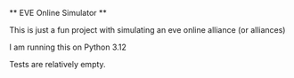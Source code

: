 ** EVE Online Simulator **

This is just a fun project with simulating an eve online alliance (or alliances)

I am running this on Python 3.12

Tests are relatively empty.

